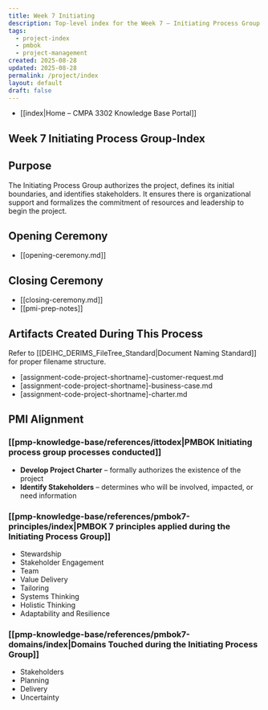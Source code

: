 ```yaml
---
title: Week 7 Initiating
description: Top-level index for the Week 7 – Initiating Process Group
tags:
  - project-index
  - pmbok
  - project-management
created: 2025-08-28
updated: 2025-08-28
permalink: /project/index
layout: default
draft: false
---
```

- [[index|Home – CMPA 3302 Knowledge Base Portal]]
## Week 7 Initiating Process Group-Index

## Purpose
The Initiating Process Group authorizes the project, defines its initial boundaries, and identifies stakeholders. It ensures there is organizational support and formalizes the commitment of resources and leadership to begin the project.

## Opening Ceremony
- [[opening-ceremony.md]]

## Closing Ceremony
- [[closing-ceremony.md]]
- [[pmi-prep-notes]]

## Artifacts Created During This Process
Refer to [[DEIHC_DERIMS_FileTree_Standard|Document Naming Standard]] for proper filename structure.

- [assignment-code-project-shortname]-customer-request.md
- [assignment-code-project-shortname]-business-case.md
- [assignment-code-project-shortname]-charter.md

## PMI Alignment

### [[pmp-knowledge-base/references/ittodex|PMBOK Initiating process group processes conducted]]
- **Develop Project Charter** – formally authorizes the existence of the project  
- **Identify Stakeholders** – determines who will be involved, impacted, or need information

### [[pmp-knowledge-base/references/pmbok7-principles/index|PMBOK 7 principles applied during the Initiating Process Group]]
- Stewardship  
- Stakeholder Engagement  
- Team  
- Value Delivery  
- Tailoring  
- Systems Thinking  
- Holistic Thinking  
- Adaptability and Resilience

### [[pmp-knowledge-base/references/pmbok7-domains/index|Domains Touched during the Initiating Process Group]]
- Stakeholders  
- Planning  
- Delivery  
- Uncertainty
